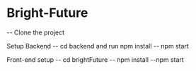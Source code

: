 # Bright-Future

-- Clone the project

Setup Backend
-- cd backend and run npm install
-- npm start


Front-end setup
-- cd brightFuture
-- npm install
--npm start

